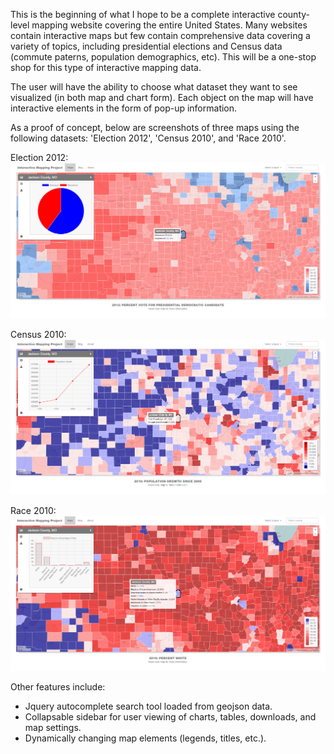 This is the beginning of what I hope to be a complete interactive county-level mapping website covering the entire United States. Many websites contain interactive maps but few contain comprehensive data covering a variety of topics, including presidential elections and Census data (commute paterns, population demographics, etc).  This will be a one-stop shop for this type of interactive mapping data.

The user will have the ability to choose what dataset they want to see visualized (in both map and chart form). Each object on the map will have interactive elements in the form of pop-up information.

As a proof of concept, below are screenshots of three maps using the following datasets: 'Election 2012', 'Census 2010', and 'Race 2010'.

Election 2012:
![Alt text](https://github.com/ShawnUrbach/MappingProject/blob/master/Screenshot_Election2012.png?raw=true "Election 2012")

Census 2010:
![Alt text](https://github.com/ShawnUrbach/MappingProject/blob/master/Screenshot_Census2010.png?raw=true "Census 2010")

Race 2010:
![Alt text](https://github.com/ShawnUrbach/MappingProject/blob/master/Screenshot_Race2010.png?raw=true "Race 2010")

Other features include:
- Jquery autocomplete search tool loaded from geojson data.
- Collapsable sidebar for user viewing of charts, tables, downloads, and map settings.
- Dynamically changing map elements (legends, titles, etc.).